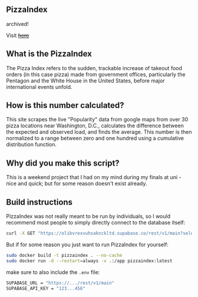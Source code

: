 ## PizzaIndex

archived!

Visit ~~[here](https://aveygo.github.io/PizzaIndex/)~~

## What is the PizzaIndex
The Pizza Index refers to the sudden, trackable increase of takeout food orders (in this case pizza) made from government offices, particularly the Pentagon and the White House in the United States, before major international events unfold. 

## How is this number calculated?
This site scrapes the live "Popularity" data from google maps from over 30 pizza locations near Washington, D.C., calculates the difference between the expected and observed load, and finds the average. This number is then normalized to a range between zero and one hundred using a cumulative distribution function.

## Why did you make this script?
This is a weekend project that I had on my mind during my finals at uni - nice and quick; but for some reason doesn't exist already.

## Build instructions

PizzaIndex was not really meant to be run by individuals, so I would recommend most people to simply directly connect to the database itself:
```bash
curl -X GET "https://olibvrexvuhsaknckltd.supabase.co/rest/v1/main?select=value&key=eq.latest" -H "apikey: eyJhbGciOiJIUzI1NiIsInR5cCI6IkpXVCJ9.eyJpc3MiOiJzdXBhYmFzZSIsInJlZiI6Im9saWJ2cmV4dnVoc2FrbmNrbHRkIiwicm9sZSI6ImFub24iLCJpYXQiOjE3NDk4NjczNjMsImV4cCI6MjA2NTQ0MzM2M30.5zmEniAajYqFnMmqcVr5iSMgRBqZ7zNj9E4EDs7wPqY"
```

But if for some reason you just want to run PizzaIndex for yourself:

```bash
sudo docker build -t pizzaindex . --no-cache
sudo docker run -d --restart=always -v .:/app pizzaindex:latest 
```

make sure to also include the ```.env``` file:

```bash
SUPABASE_URL = "https://.../rest/v1/main"
SUPABASE_API_KEY = "123...456"
```

